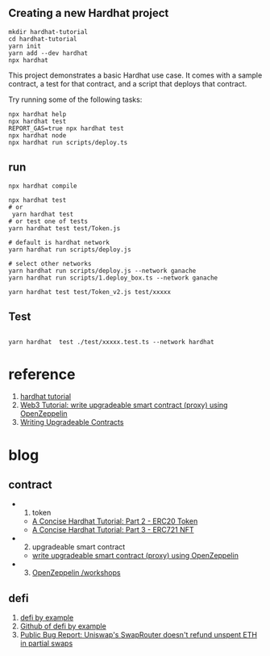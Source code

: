 ## Creating a new Hardhat project

```shell
mkdir hardhat-tutorial
cd hardhat-tutorial
yarn init
yarn add --dev hardhat
npx hardhat
```

This project demonstrates a basic Hardhat use case. It comes with a sample contract, a test for that contract, and a script that deploys
that contract.

Try running some of the following tasks:

```shell
npx hardhat help
npx hardhat test
REPORT_GAS=true npx hardhat test
npx hardhat node
npx hardhat run scripts/deploy.ts
```

## run

```shell
npx hardhat compile

npx hardhat test
# or
 yarn hardhat test
# or test one of tests
yarn hardhat test test/Token.js

# default is hardhat network
yarn hardhat run scripts/deploy.js

# select other networks
yarn hardhat run scripts/deploy.js --network ganache
yarn hardhat run scripts/1.deploy_box.ts --network ganache

yarn hardhat test test/Token_v2.js test/xxxxx
```

## Test
```shell

yarn hardhat  test ./test/xxxxx.test.ts --network hardhat

```

# reference

1. [hardhat tutorial](https://hardhat.org/tutorial)
2. [Web3 Tutorial: write upgradeable smart contract (proxy) using OpenZeppelin](https://dev.to/yakult/tutorial-write-upgradeable-smart-contract-proxy-contract-with-openzeppelin-1916)
3. [Writing Upgradeable Contracts](https://docs.openzeppelin.com/upgrades-plugins/1.x/writing-upgradeable)

# blog
## contract
* 1. token
  * [A Concise Hardhat Tutorial: Part 2 - ERC20 Token](https://dev.to/yakult/a-concise-hardhat-tutorial-part-2-writing-erc20-2jpm)
  * [A Concise Hardhat Tutorial: Part 3 - ERC721 NFT](https://dev.to/yakult/a-concise-hardhat-tutorial-part-2-writing-erc721-nft-5gm6)
* 2. upgradeable smart contract
  * [write upgradeable smart contract (proxy) using OpenZeppelin](https://dev.to/yakult/tutorial-write-upgradeable-smart-contract-proxy-contract-with-openzeppelin-1916)
* 3. [OpenZeppelin /workshops](https://github.com/OpenZeppelin/workshops)


## defi
1. [defi by example](https://www.youtube.com/watch?v=qB2Ulx201wY&list=PLO5VPQH6OWdX-Rh7RonjZhOd9pb9zOnHW)
2. [Github of defi by example](https://github.com/stakewithus/defi-by-example)
3. [Public Bug Report: Uniswap's SwapRouter doesn't refund unspent ETH in partial swaps](https://jeiwan.net/posts/public-bug-report-uniswap-swaprouter/)
